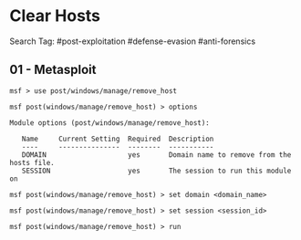 # Clear Hosts

Search Tag: #post-exploitation #defense-evasion #anti-forensics

## 01 - Metasploit

```
msf > use post/windows/manage/remove_host

msf post(windows/manage/remove_host) > options

Module options (post/windows/manage/remove_host):

   Name     Current Setting  Required  Description
   ----     ---------------  --------  -----------
   DOMAIN                    yes       Domain name to remove from the hosts file.
   SESSION                   yes       The session to run this module on

msf post(windows/manage/remove_host) > set domain <domain_name>

msf post(windows/manage/remove_host) > set session <session_id>

msf post(windows/manage/remove_host) > run
```